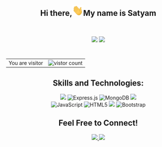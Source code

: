 <h2 align="center"> Hi there,<img src="https://raw.githubusercontent.com/ABSphreak/ABSphreak/master/gifs/Hi.gif" height ="30px" width="30px">My name is Satyam</h2>
<!-- <h3 align="center">Software Developer</h3> -->
<!-- <img src="Connor Hamilton (1).png" alt="LinkedIn info"> -->
<br>
<p align="center">
   <img align="center" src="https://github-readme-stats.vercel.app/api?username=vikramadityasinghs&theme=tokyonight&count_private=true&include_all_commits=true&show_icons=true&custom_title=%23%20GitHub%20Stats%20%E2%9C%85" width="460" />
   <img align="center" src="https://github-readme-stats.vercel.app/api/top-langs/?username=PandaTryingCoding&theme=tokyonight&layout=compact&langs_count=10&custom_title=%23%20Most%20Used%20Languages%20%F0%9F%91%A8%F0%9F%8F%BD%E2%80%8D%F0%9F%92%BB"  width="460" />
</p>
<br>
 <div  align="center">
   <table>
      <tr>
         <td>You are visitor</td>
         <td><img src="https://profile-counter.glitch.me/PandaTryingCoding/count.svg" alt="vistor count" height="30" /></td>
      </tr>
     </table>
</div>
<h2 align="center">Skills and Technologies: </h2>
<div  align="center">
 <img src="https://img.shields.io/badge/nodejs%20-%23323330.svg?&style=for-the-badge&logo=nodedotjs"/>
 <img alt="Express.js" src="https://img.shields.io/badge/express.js-%23404d59.svg?style=for-the-badge&logo=express&logoColor=%2361DAFB"/>
 <img alt="MongoDB" src ="https://img.shields.io/badge/MongoDB-%234ea94b.svg?style=for-the-badge&logo=mongodb&logoColor=white"/>
 <img src="https://img.shields.io/badge/jsx%20-%23323330.svg?&style=for-the-badge&logo=react&logoColor=%61DBFB"/><br>
 <img alt="JavaScript" src="https://img.shields.io/badge/javascript-%23323330.svg?style=for-the-badge&logo=javascript&logoColor=%23F7DF1E"/>
<img alt="HTML5" src="https://img.shields.io/badge/html5-%23E34F26.svg?style=for-the-badge&logo=html5&logoColor=white"/>
 <img src="https://img.shields.io/badge/css3%20-%231572B6.svg?&style=for-the-badge&logo=css3&logoColor=white"/>
 <img alt="Bootstrap" src="https://img.shields.io/badge/bootstrap-%23563D7C.svg?style=for-the-badge&logo=bootstrap&logoColor=white"/>

 
 
</div>
<h2 align="center">Feel Free to Connect! </h2>
<p align="center">
   <a href="www.linkedin.com/in/satyam-singh-225064220">
   <img src="https://img.shields.io/badge/LinkedIn-0077B5?style=for-the-badge&logo=linkedin&logoColor=white">
   </a>
   <a href="mailto:satyamjsr999@gmail.com.com">
   <img src="https://img.shields.io/badge/Gmail-000000?style=for-the-badge&logo=gmail&logoColor=red" />
   </a>
</p>
